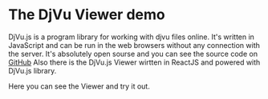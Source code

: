 <link rel="stylesheet" href="dist/djvu_viewer.css"/>

<script src="dist/djvu.js"></script>
<script src="dist/djvu_viewer.js"></script>
<script>
    window.onload = function() { 
        DjVu.Viewer.init(document.querySelector("#for_viewer"));
    }
</script>

# The DjVu Viewer demo
DjVu.js is a program library for working with djvu files online.
It's written in JavaScript and can be run in the web browsers without any connection with the server.
It's absolutely open sourse and you can see the source code on [GitHub](https://github.com/RussCoder/djvujs)
Also there is the DjVu.js Viewer wirtten in ReactJS and powered with DjVu.js library.

Here you can see the Viewer and try it out. 

<div id="for_viewer"></div>

